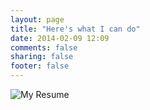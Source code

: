 ```yaml
---
layout: page
title: "Here's what I can do"
date: 2014-02-09 12:09
comments: false
sharing: false
footer: false
---
```

![My Resume](/images/resume/resume.png)

